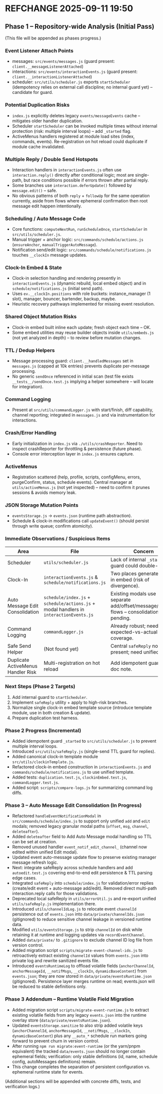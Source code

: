 # REFCHANGE 2025-09-11 19:50

## Phase 1 – Repository-wide Analysis (Initial Pass)

(This file will be appended as phases progress.)

### Event Listener Attach Points
- messages: `src/events/messages.js` (guard present: `client.__messageListenerAttached`)
- interactions: `src/events/interactionEvents.js` (guard present: `client.__interactionListenerAttached`)
- scheduler: `src/utils/scheduler.js` exports `startScheduler` (idempotency relies on external call discipline; no internal guard yet) – candidate for guard.

### Potential Duplication Risks
- `index.js` explicitly deletes legacy `events/messageEvents` cache – mitigates older handler duplication.
- Scheduler `startScheduler` can be invoked multiple times without internal protection (risk: multiple interval loops) – add `_started` flag.
- ActiveMenus handlers registered at module load sites (index, commands, events). Re-registration on hot reload could duplicate if module cache invalidated.

### Multiple Reply / Double Send Hotspots
- Interaction handlers in `interactionEvents.js` often use `interaction.reply()` directly after conditional logic; most are single-path, but race conditions possible if errors thrown after partial reply.
- Some branches use `interaction.deferUpdate()` followed by `message.edit()` – safe.
- No obvious patterns of both `reply` + `followUp` for the same operation currently, aside from flows where ephemeral confirmation then root message edit happen intentionally.

### Scheduling / Auto Message Code
- Core functions: `computeNextRun`, `runScheduleOnce`, `startScheduler` in `src/utils/scheduler.js`.
- Manual trigger + anchor logic: `src/commands/schedule/actions.js` (`ensureAnchor`, `manualTriggerAutoMessage`).
- Notification send/edit logic: `src/commands/schedule/notifications.js` touches `__clockIn` message updates.

### Clock-In Embed & State
- Clock-in selection handling and rendering presently in `interactionEvents.js` (dynamic rebuild, local embed object) and in `schedule/notifications.js` (initial send path).
- Uses `ev.__clockIn.positions` with role buckets: instance_manager (1 slot), manager, bouncer, bartender, backup, maybe.
- Heuristic recovery pathways implemented for missing event resolution.

### Shared Object Mutation Risks
- Clock-in embed built inline each update; fresh object each time – OK.
- Some embed utilities may reuse builder objects inside `utils/embeds.js` (not yet analyzed in depth) – to review before mutation changes.

### TTL / Dedup Helpers
- Message processing guard: `client.__handledMessages` set in `messages.js` (capped at 10k entries) prevents duplicate per-message processing.
- No generic `sendOnce` referenced in initial scan (test file exists `__tests__/sendOnce.test.js` implying a helper somewhere – will locate for integration).

### Command Logging
- Present at `src/utils/commandLogger.js` with start/finish, diff capability, channel reporting; integrated in `messages.js` and via instrumentation for interactions.

### Crash/Error Handling
- Early initialization in `index.js` via `./utils/crashReporter`. Need to inspect crashReporter for throttling & persistence (future phase).
- Console error interception layer in `index.js` ensures capture.

### ActiveMenus
- Registration scattered (help, profile, scripts, configMenu, errors, purgeConfirm, status, schedule events). Central manager at `utils/activeMenus.js` (not yet inspected) – need to confirm it prunes sessions & avoids memory leak.

### JSON Storage Mutation Points
- `eventsStorage.js` -> `events.json` (runtime path abstraction).
- Schedule & clock-in modifications call `updateEvent()` (should persist through write queue; confirm atomicity).

### Immediate Observations / Suspicious Items
| Area | File | Concern |
|------|------|---------|
| Scheduler | `utils/scheduler.js` | Lack of internal `_started` guard could double-loop. |
| Clock-In | `interactionEvents.js` & `schedule/notifications.js` | Two places generate clock-in embed (risk of divergence). |
| Auto Message Edit Consolidation | `schedule/index.js` + `schedule/actions.js` + modal handlers in `interactionEvents.js` | Existing modals use separate add/offset/message/channel flows – consolidation pending. |
| Command Logging | `commandLogger.js` | Already robust; need expected-vs-actual test coverage. |
| Safe Send Helper | (Not found yet) | Central `safeReply` not present; need unified helper. |
| Duplicate ActiveMenus Handler Risk | Multi-registration on hot reload | Add idempotent guard or doc note. |

### Next Steps (Phase 2 Targets)
1. Add internal guard to `startScheduler`.
2. Implement `safeReply` utility + apply to high-risk branches.
3. Normalize single clock-in embed template source (introduce template module, use in both creation & update).
4. Prepare duplication test harness.

### Phase 2 Progress (Incremental)
* Added idempotent guard `_started` to `src/utils/scheduler.js` to prevent multiple interval loops.
* Introduced `src/utils/safeReply.js` (single-send TTL guard for replies).
* Added canonical clock-in template module `src/utils/clockinTemplate.js`.
* Refactored clock-in embed construction in `interactionEvents.js` and `commands/schedule/notifications.js` to use unified template.
* Added tests: `duplication.test.js`, `clockinEmbed.test.js`, `commandLogger.test.js`.
* Added script: `scripts/compare-logs.js` for summarizing command log diffs.

### Phase 3 – Auto Message Edit Consolidation (In Progress)
* Refactored `handleEventNotificationModal` in `src/commands/schedule/index.js` to support only unified `add` and `edit` modals; removed legacy granular modal paths (`offset`, `msg`, `channel`, `deleteafter`).
* Added `deleteafter` field to Add Auto Message modal handling so TTL can be set at creation.
* Removed unused handler `event_notif_edit_channel_` (channel now edited within unified Edit modal).
* Updated event auto-message update flow to preserve existing manager message refresh logic.
* Next: integrate safeReply across schedule handlers and add `autoedit.test.js` covering end-to-end edit persistence & TTL parsing edge cases.
* Integrated `safeReply` into `schedule/index.js` for validation/error replies (create/edit event + auto-message add/edit). Removed direct multi-path interaction.reply calls for those validations.
* Deprecated local safeReply in `utils/errorUtil.js` and re-export unified `utils/safeReply.js` implementation there.
* Introduced `utils/channelIdLog.js` to relocate event `channelId` persistence out of `events.json` into `data/private/channelIds.json` (gitignored) to reduce sensitive channel leakage in versioned runtime data.
* Modified `utils/eventsStorage.js` to strip `channelId` on disk while retaining it at runtime and logging updates via `recordEventChannel`.
* Added `data/private/` to `.gitignore` to exclude channel ID log file from version control.
* Added migration script `scripts/migrate-event-channel-ids.js` to retroactively extract existing `channelId` values from `events.json` into private log and rewrite sanitized events file.
* Introduced `eventsRuntimeLog` to offload volatile fields (`anchorChannelId`, `anchorMessageId`, `__notifMsgs`, `__clockIn`, `dynamicBaseContent`) from `events.json`; they are now stored in `data/private/eventsRuntime.json` (gitignored). Persistence layer merges runtime on read; events.json will be reduced to stable definitions only.

### Phase 3 Addendum – Runtime Volatile Field Migration
* Added migration script `scripts/migrate-event-runtime.js` to extract existing volatile fields from any legacy `events.json` into the runtime overlay store (`data/private/eventsRuntime.json`).
* Updated `eventsStorage.sanitize` to also strip added volatile keys (`anchorChannelId`, `anchorMessageId`, `__notifMsgs`, `__clockIn`, `dynamicBaseContent`) plus any `__auto_*` schedule run markers going forward to prevent churn in version control.
* After running `npm run migrate:event-runtime` (or the yarn/pnpm equivalent) the tracked `data/events.json` should no longer contain ephemeral fields; verification: only stable definitions (id, name, schedule config, autoMessages definitions) remain.
* This change completes the separation of persistent configuration vs. ephemeral runtime state for events.

(Additional sections will be appended with concrete diffs, tests, and verification logs.)
